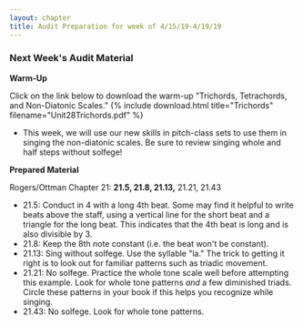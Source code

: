 ```yaml
---
layout: chapter
title: Audit Preparation for week of 4/15/19-4/19/19
---
```


### Next Week's Audit Material

**Warm-Up**

Click on the link below to download the warm-up "Trichords, Tetrachords, and Non-Diatonic Scales."
{% include download.html title="Trichords" filename="Unit28Trichords.pdf" %}

- This week, we will use our new skills in pitch-class sets to use them in singing the non-diatonic scales. Be sure to review singing whole and half steps without solfege!


**Prepared Material**

Rogers/Ottman Chapter 21: **21.5, 21.8, 21.13,** 21.21, 21.43
- 21.5: Conduct in 4 with a long 4th beat. Some may find it helpful to write beats above the staff, using a vertical line for the short beat and a triangle for the long beat. This indicates that the 4th beat is long and is also divisible by 3.
- 21.8: Keep the 8th note constant (i.e. the beat won't be constant).
- 21.13: Sing without solfege. Use the syllable "la." The trick to getting it right is to look out for familiar patterns such as triadic movement.
- 21.21: No solfege. Practice the whole tone scale well before attempting this example. Look for whole tone patterns *and* a few diminished triads. Circle these patterns in your book if this helps you recognize while singing.
- 21.43: No solfege. Look for whole tone patterns.